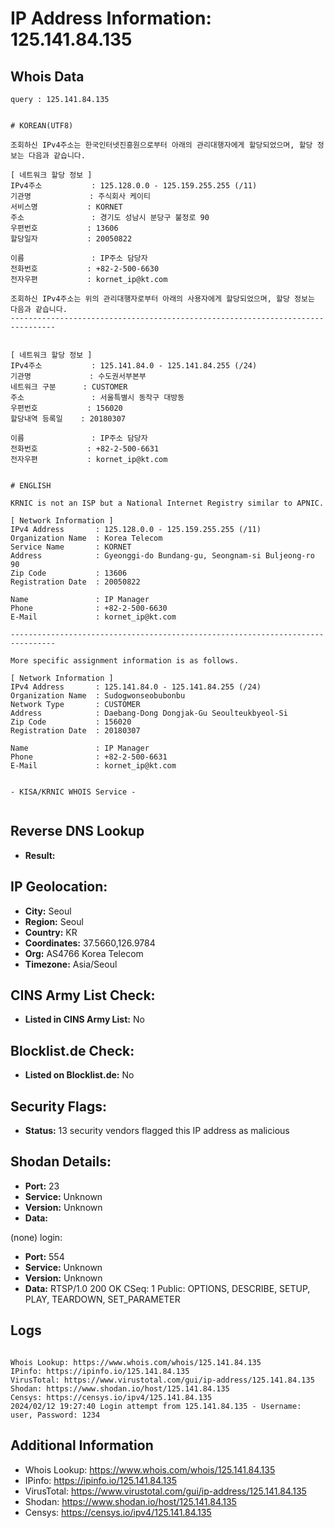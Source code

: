 # IP Address Information: 125.141.84.135

## Whois Data
```
query : 125.141.84.135


# KOREAN(UTF8)

조회하신 IPv4주소는 한국인터넷진흥원으로부터 아래의 관리대행자에게 할당되었으며, 할당 정보는 다음과 같습니다.

[ 네트워크 할당 정보 ]
IPv4주소           : 125.128.0.0 - 125.159.255.255 (/11)
기관명             : 주식회사 케이티
서비스명           : KORNET
주소               : 경기도 성남시 분당구 불정로 90
우편번호           : 13606
할당일자           : 20050822

이름               : IP주소 담당자
전화번호           : +82-2-500-6630
전자우편           : kornet_ip@kt.com

조회하신 IPv4주소는 위의 관리대행자로부터 아래의 사용자에게 할당되었으며, 할당 정보는 다음과 같습니다.
--------------------------------------------------------------------------------


[ 네트워크 할당 정보 ]
IPv4주소           : 125.141.84.0 - 125.141.84.255 (/24)
기관명             : 수도권서부본부
네트워크 구분      : CUSTOMER
주소               : 서울특별시 동작구 대방동
우편번호           : 156020
할당내역 등록일    : 20180307

이름               : IP주소 담당자
전화번호           : +82-2-500-6631
전자우편           : kornet_ip@kt.com


# ENGLISH

KRNIC is not an ISP but a National Internet Registry similar to APNIC.

[ Network Information ]
IPv4 Address       : 125.128.0.0 - 125.159.255.255 (/11)
Organization Name  : Korea Telecom
Service Name       : KORNET
Address            : Gyeonggi-do Bundang-gu, Seongnam-si Buljeong-ro 90
Zip Code           : 13606
Registration Date  : 20050822

Name               : IP Manager
Phone              : +82-2-500-6630
E-Mail             : kornet_ip@kt.com

--------------------------------------------------------------------------------

More specific assignment information is as follows.

[ Network Information ]
IPv4 Address       : 125.141.84.0 - 125.141.84.255 (/24)
Organization Name  : Sudogwonseobubonbu
Network Type       : CUSTOMER
Address            : Daebang-Dong Dongjak-Gu Seoulteukbyeol-Si
Zip Code           : 156020
Registration Date  : 20180307

Name               : IP Manager
Phone              : +82-2-500-6631
E-Mail             : kornet_ip@kt.com


- KISA/KRNIC WHOIS Service -


```
## Reverse DNS Lookup
- **Result:** 

## IP Geolocation:
- **City:** Seoul
- **Region:** Seoul
- **Country:** KR
- **Coordinates:** 37.5660,126.9784
- **Org:** AS4766 Korea Telecom
- **Timezone:** Asia/Seoul

## CINS Army List Check:
- **Listed in CINS Army List:** 
No

## Blocklist.de Check:
- **Listed on Blocklist.de:** 
No

## Security Flags:
- **Status:** 13 security vendors flagged this IP address as malicious

## Shodan Details:
- **Port:** 23
- **Service:** Unknown
- **Version:** Unknown
- **Data:** 
(none) login: 

- **Port:** 554
- **Service:** Unknown
- **Version:** Unknown
- **Data:** RTSP/1.0 200 OK
CSeq: 1
Public: OPTIONS, DESCRIBE, SETUP, PLAY, TEARDOWN, SET_PARAMETER



## Logs
```

Whois Lookup: https://www.whois.com/whois/125.141.84.135
IPinfo: https://ipinfo.io/125.141.84.135
VirusTotal: https://www.virustotal.com/gui/ip-address/125.141.84.135
Shodan: https://www.shodan.io/host/125.141.84.135
Censys: https://censys.io/ipv4/125.141.84.135
2024/02/12 19:27:40 Login attempt from 125.141.84.135 - Username: user, Password: 1234

```
## Additional Information
- Whois Lookup: https://www.whois.com/whois/125.141.84.135
- IPinfo: https://ipinfo.io/125.141.84.135
- VirusTotal: https://www.virustotal.com/gui/ip-address/125.141.84.135
- Shodan: https://www.shodan.io/host/125.141.84.135
- Censys: https://censys.io/ipv4/125.141.84.135

